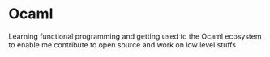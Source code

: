# Ocaml
Learning functional programming and getting used to the Ocaml ecosystem to enable me contribute to open source and work on low level stuffs
